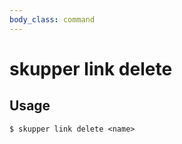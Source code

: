 ```yaml
---
body_class: command
---
```


# skupper link delete

## Usage

~~~ shell
$ skupper link delete <name>
~~~
